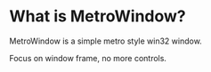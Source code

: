 # What is MetroWindow?

MetroWindow is a simple metro style win32 window.

Focus on window frame, no more controls.
